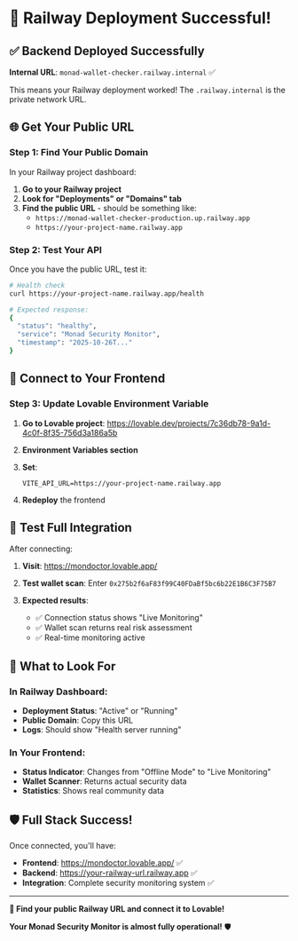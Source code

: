 # 🎉 Railway Deployment Successful!

## ✅ **Backend Deployed Successfully**

**Internal URL**: `monad-wallet-checker.railway.internal` ✅

This means your Railway deployment worked! The `.railway.internal` is the private network URL.

## 🌐 **Get Your Public URL**

### **Step 1: Find Your Public Domain**

In your Railway project dashboard:

1. **Go to your Railway project**
2. **Look for "Deployments" or "Domains" tab**
3. **Find the public URL** - should be something like:
   - `https://monad-wallet-checker-production.up.railway.app`
   - `https://your-project-name.railway.app`

### **Step 2: Test Your API**

Once you have the public URL, test it:

```bash
# Health check
curl https://your-project-name.railway.app/health

# Expected response:
{
  "status": "healthy", 
  "service": "Monad Security Monitor",
  "timestamp": "2025-10-26T..."
}
```

## 🔗 **Connect to Your Frontend**

### **Step 3: Update Lovable Environment Variable**

1. **Go to Lovable project**: https://lovable.dev/projects/7c36db78-9a1d-4c0f-8f35-756d3a186a5b

2. **Environment Variables section**

3. **Set**:
   ```
   VITE_API_URL=https://your-project-name.railway.app
   ```

4. **Redeploy** the frontend

## 🧪 **Test Full Integration**

After connecting:

1. **Visit**: https://mondoctor.lovable.app/

2. **Test wallet scan**: Enter `0x275b2f6aF83f99C40FDaBf5bc6b22E1B6C3F75B7`

3. **Expected results**:
   - ✅ Connection status shows "Live Monitoring"
   - ✅ Wallet scan returns real risk assessment
   - ✅ Real-time monitoring active

## 🎯 **What to Look For**

### **In Railway Dashboard**:
- **Deployment Status**: "Active" or "Running"
- **Public Domain**: Copy this URL
- **Logs**: Should show "Health server running"

### **In Your Frontend**:
- **Status Indicator**: Changes from "Offline Mode" to "Live Monitoring"
- **Wallet Scanner**: Returns actual security data
- **Statistics**: Shows real community data

## 🛡️ **Full Stack Success!**

Once connected, you'll have:

- **Frontend**: https://mondoctor.lovable.app/ ✅
- **Backend**: https://your-railway-url.railway.app ✅  
- **Integration**: Complete security monitoring system ✅

---

**🚀 Find your public Railway URL and connect it to Lovable!**

**Your Monad Security Monitor is almost fully operational!** 🛡️